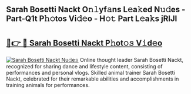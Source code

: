 ## Sarah Bosetti Nackt O𝚗𝚕yf𝚊ns L𝚎a𝚔ed N𝚞𝚍es - Part-Q1t P𝚑𝚘tos Vi𝚍𝚎o - H𝚘𝚝 Part L𝚎a𝚔s jRlJI

# <h2><a href="http://kfb015i.oniu.top/?m=Sarah+Bosetti+Nackt">🔗👉 🔴 Sarah Bosetti Nackt P𝚑ot𝚘𝚜 V𝚒d𝚎o</a></h2>

[![Sarah Bosetti Nackt Nu𝚍e𝚜](https://i.imgur.com/0qMVB7G.gif)](http://kfb015i.oniu.top/?m=Sarah+Bosetti+Nackt)
Online thought leader Sarah Bosetti Nackt, recognized for sharing dance and lifestyle content, consisting of performances and personal vlogs. Skilled animal trainer Sarah Bosetti Nackt, celebrated for their remarkable abilities and accomplishments in training animals for performances.  

